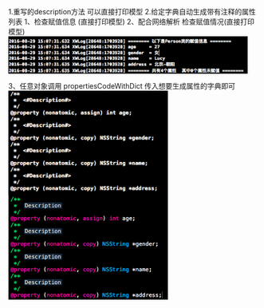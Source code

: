 1.重写的description方法  可以直接打印模型   2.给定字典自动生成带有注释的属性列表
1、检查赋值信息 (直接打印模型)
2、配合网络解析 检查赋值情况(直接打印模型)
<img src="https://github.com/kSimpleCoder/XWLog/blob/master/description.png" width = "480" alt="图片描述" align=center />

3、任意对象调用 propertiesCodeWithDict 传入想要生成属性的字典即可
<img src="https://github.com/kSimpleCoder/XWLog/blob/master/property1.png" width = "320" alt="图片描述" align=center />
<img src="https://github.com/kSimpleCoder/XWLog/blob/master/property2.png" width = "320" alt="图片描述" align=center />
